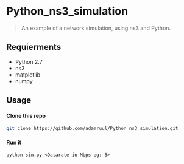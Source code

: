 # Python_ns3_simulation
> An example of a network simulation, using ns3 and Python.

## Requierments
* Python 2.7
* ns3
* matplotlib
* numpy

## Usage
#### Clone this repo
```bash
git clone https://github.com/adamruul/Python_ns3_simulation.git
```
#### Run it
```
python sim.py <Datarate in Mbps eg: 5>
```
